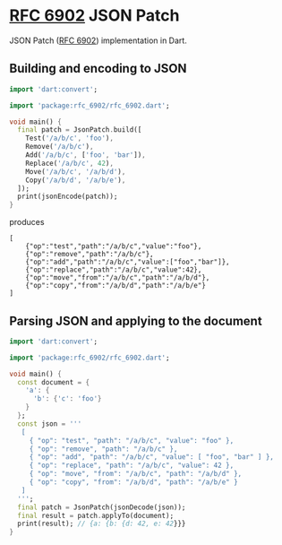 # [RFC 6902] JSON Patch
JSON Patch ([RFC 6902]) implementation in Dart.

## Building and encoding to JSON
```dart
import 'dart:convert';

import 'package:rfc_6902/rfc_6902.dart';

void main() {
  final patch = JsonPatch.build([
    Test('/a/b/c', 'foo'),
    Remove('/a/b/c'),
    Add('/a/b/c', ['foo', 'bar']),
    Replace('/a/b/c', 42),
    Move('/a/b/c', '/a/b/d'),
    Copy('/a/b/d', '/a/b/e'),
  ]);
  print(jsonEncode(patch));
}
```
produces
```
[
    {"op":"test","path":"/a/b/c","value":"foo"},
    {"op":"remove","path":"/a/b/c"},
    {"op":"add","path":"/a/b/c","value":["foo","bar"]},
    {"op":"replace","path":"/a/b/c","value":42},
    {"op":"move","from":"/a/b/c","path":"/a/b/d"},
    {"op":"copy","from":"/a/b/d","path":"/a/b/e"}
]
```

## Parsing JSON and applying to the document
```dart
import 'dart:convert';

import 'package:rfc_6902/rfc_6902.dart';

void main() {
  const document = {
    'a': {
      'b': {'c': 'foo'}
    }
  };
  const json = '''
   [
     { "op": "test", "path": "/a/b/c", "value": "foo" },
     { "op": "remove", "path": "/a/b/c" },
     { "op": "add", "path": "/a/b/c", "value": [ "foo", "bar" ] },
     { "op": "replace", "path": "/a/b/c", "value": 42 },
     { "op": "move", "from": "/a/b/c", "path": "/a/b/d" },
     { "op": "copy", "from": "/a/b/d", "path": "/a/b/e" }
   ]
  ''';
  final patch = JsonPatch(jsonDecode(json));
  final result = patch.applyTo(document);
  print(result); // {a: {b: {d: 42, e: 42}}}
}
```

[RFC 6902]: https://tools.ietf.org/html/rfc6902